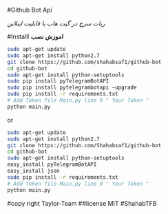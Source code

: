 #Github Bot Api

<i>
ربات سرچ در گیت هاب با قابلیت اینلاین
</i>

#Installl
<b> اموزش نصب</b>
```sh
sudo apt-get update
sudo apt-get install python2.7
git clone https://github.com/shahabsaf1/github-bot
cd github-bot
sudo apt-get install python-setuptools
sudo pip install pyTelegramBotAPI
sudo pip install pytelegrambotapi —upgrade
sudo pip install -r requirements.txt
# Add Token file Main.py line 9 " Your Token "
python main.py
```
or 
```sh
sudo apt-get update
sudo apt-get install python2.7
git clone https://github.com/Shahabsaf1/github-bot
cd github-bot
sudo apt-get install python-setuptools
easy_install pyTelegramBotAPI
easy_install json
sudo pip install -r requirements.txt
# Add Token file Main.py line 9 " Your Token "
python main.py
```
#copy right Taylor-Team
##license MIT
#ShahabTFB
